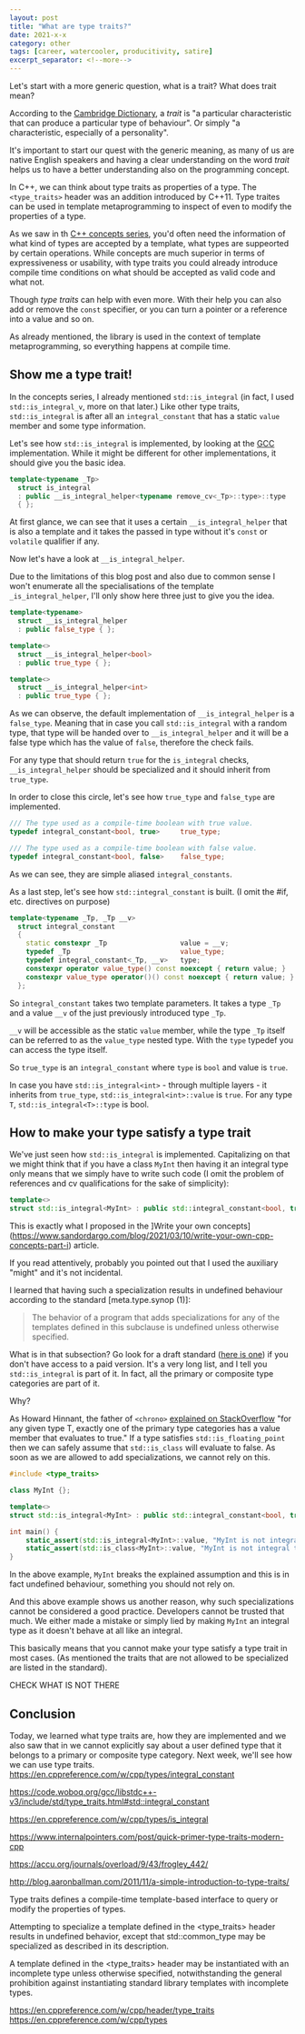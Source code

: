 ```yaml
---
layout: post
title: "What are type traits?"
date: 2021-x-x
category: other
tags: [career, watercooler, producitivity, satire]
excerpt_separator: <!--more-->
---
```

Let's start with a more generic question, what is a trait? What does trait mean?

According to the [Cambridge Dictionary](https://dictionary.cambridge.org/dictionary/english/trait), a *trait* is "a particular characteristic that can produce a particular type of behaviour". Or simply "a characteristic, especially of a personality".

It's important to start our quest with the generic meaning, as many of us are native English speakers and having a clear understanding on the word *trait* helps us to have a better understanding also on the programming concept.

In C++, we can think about type traits as properties of a type. The `<type_traits>` header was an addition introduced by C++11. Type traites can be used in template metaprogramming to inspect of even to modify the properties of a type.

As we saw in th [C++ concepts series](), you'd often need the information of what kind of types are accepted by a template, what types are suppeorted by certain operations. While concepts are much superior in terms of expressiveness or usability, with type traits you could already introduce compile time conditions on what should be accepted as valid code and what not.

Though *type traits* can help with even more. With their help you can also add or remove the `const` specifier, or you can turn a pointer or a reference into a value and so on.

As already mentioned, the library is used in the context of template metaprogramming, so everything happens at compile time. 

## Show me a type trait!

In the concepts series, I already mentioned `std::is_integral` (in fact, I used `std::is_integral_v`, more on that later.) Like other type traits, `std::is_integral` is after all an `integral_constant` that has a static `value` member and some type information.

Let's see how `std::is_integral` is implemented, by looking at the [GCC]() implementation. While it might be different for other implementations, it should give you the basic idea.

```cpp
template<typename _Tp>
  struct is_integral
  : public __is_integral_helper<typename remove_cv<_Tp>::type>::type
  { };
```

At first glance, we can see that it uses a certain `__is_integral_helper` that is also a template and it takes the passed in type without it's `const` or `volatile` qualifier if any.


Now let's have a look at `__is_integral_helper`.

Due to the limitations of this blog post and also due to common sense I won't enumerate all the specialisations of the template `_is_integral_helper`, I'll only show here three just to give you the idea.

```cpp
template<typename>
  struct __is_integral_helper
  : public false_type { };

template<>
  struct __is_integral_helper<bool>
  : public true_type { };

template<>
  struct __is_integral_helper<int>
  : public true_type { };
```

As we can observe, the default implementation of `__is_integral_helper` is a `false_type`. Meaning that in case you call `std::is_integral` with a random type, that type will be handed over to `__is_integral_helper` and it will be a false type which has the value of `false`, therefore the check fails.

For any type that should return `true` for the `is_integral` checks, `__is_integral_helper` should be specialized and it should inherit from `true_type`.

In order to close this circle, let's see how `true_type` and `false_type` are implemented.

```cpp
/// The type used as a compile-time boolean with true value.
typedef integral_constant<bool, true>     true_type;

/// The type used as a compile-time boolean with false value.
typedef integral_constant<bool, false>    false_type;
```

As we can see, they are simple aliased `integral_constants`.

As a last step, let's see how `std::integral_constant` is built. (I omit the #if, etc. directives on purpose)

```cpp
template<typename _Tp, _Tp __v>
  struct integral_constant
  {
    static constexpr _Tp                  value = __v;
    typedef _Tp                           value_type;
    typedef integral_constant<_Tp, __v>   type;
    constexpr operator value_type() const noexcept { return value; }
    constexpr value_type operator()() const noexcept { return value; }
  };
```

So `integral_constant` takes two template parameters. It takes a type `_Tp` and a value `__v` of the just previously introduced type `_Tp`.

`__v` will be accessible as the static `value` member, while the type `_Tp` itself can be referred to as the `value_type` nested type. With the `type` typedef you can access the type itself.

So `true_type` is an `integral_constant` where `type` is `bool` and value is `true`.

In case you have `std::is_integral<int>` - through multiple layers - it inherits from `true_type`, `std::is_integral<int>::value` is `true`. For any type `T`, `std::is_integral<T>::type` is bool.

## How to make your type satisfy a type trait

We've just seen how `std::is_integral` is implemented. Capitalizing on that we might think that if you have a class `MyInt` then having it an integral type only means that we simply have to write such code (I omit the problem of references and cv qualifications for the sake of simplicity):

```cpp
template<>
struct std::is_integral<MyInt> : public std::integral_constant<bool, true> {};
```

This is exactly what I proposed in the ]Write your own concepts](https://www.sandordargo.com/blog/2021/03/10/write-your-own-cpp-concepts-part-i) article.

If you read attentively, probably you pointed out that I used the auxiliary "might" and it's not incidental.

I learned that having such a specialization results in undefined behaviour according to the standard [meta.type.synop (1)]:

> The behavior of a program that adds specializations for any of the templates defined in this subclause is undefined unless otherwise specified.
 
What is in that subsection? Go look for a draft standard ([here is one](http://www.open-std.org/jtc1/sc22/wg21/docs/papers/2017/n4659.pdf)) if you don't have access to a paid version. It's a very long list, and I tell you `std::is_integral` is part of it. In fact, all the primary or composite type categories are part of it.

Why?

As Howard Hinnant, the father of `<chrono>` [explained on StackOverflow](https://stackoverflow.com/questions/25345486/why-specializing-a-type-trait-could-result-in-undefined-behaviour) "for any given type T, exactly one of the primary type categories has a value member that evaluates to true." If a type satisfies `std::is_floating_point` then we can safely assume that `std::is_class` will evaluate to false. As soon as we are allowed to add specializations, we cannot rely on this.

```cpp
#include <type_traits>

class MyInt {};

template<>
struct std::is_integral<MyInt> : public std::integral_constant<bool, true> {};

int main() {
    static_assert(std::is_integral<MyInt>::value, "MyInt is not integral types");
    static_assert(std::is_class<MyInt>::value, "MyInt is not integral types");
}
```

In the above example, `MyInt` breaks the explained assumption and this is in fact undefined behaviour, something you should not rely on.

And this above example shows us another reason, why such specializations cannot be considered a good practice. Developers cannot be trusted that much. We either made a mistake or simply lied by making `MyInt` an integral type as it doesn't behave at all like an integral.

This basically means that you cannot make your type satisfy a type trait in most cases. (As mentioned the traits that are not allowed to be specialized are listed in the standard).

CHECK WHAT IS NOT THERE

## Conclusion

Today, we learned what type traits are, how they are implemented and we also saw that in we cannot explicitly say about a user defined type that it belongs to a primary or composite type category. Next week, we'll see how we can use type traits.
https://en.cppreference.com/w/cpp/types/integral_constant

https://code.woboq.org/gcc/libstdc++-v3/include/std/type_traits.html#std::integral_constant


https://en.cppreference.com/w/cpp/types/is_integral

https://www.internalpointers.com/post/quick-primer-type-traits-modern-cpp

https://accu.org/journals/overload/9/43/frogley_442/

http://blog.aaronballman.com/2011/11/a-simple-introduction-to-type-traits/
 
Type traits defines a compile-time template-based interface to query or modify the properties of types.

Attempting to specialize a template defined in the <type_traits> header results in undefined behavior, except that std::common_type may be specialized as described in its description.

A template defined in the <type_traits> header may be instantiated with an incomplete type unless otherwise specified, notwithstanding the general prohibition against instantiating standard library templates with incomplete types.


https://en.cppreference.com/w/cpp/header/type_traits
https://en.cppreference.com/w/cpp/types

